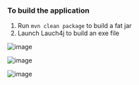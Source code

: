 ### To build the application
1. Run ```mvn clean package``` to build a fat jar
2. Launch Lauch4j to build an exe file

 ![image](https://github.com/JVamcas/NamOps-MasterFuel/assets/36502090/2a63d1b8-3ada-4c83-9586-6477d9d05b2e)

 
![image](https://github.com/JVamcas/NamOps-MasterFuel/assets/36502090/e56ed07e-560a-4840-9f04-1e1cd284e2a6)


![image](https://github.com/JVamcas/NamOps-MasterFuel/assets/36502090/fd15b9c3-4e66-4860-a31c-0bdd50293b5e)
